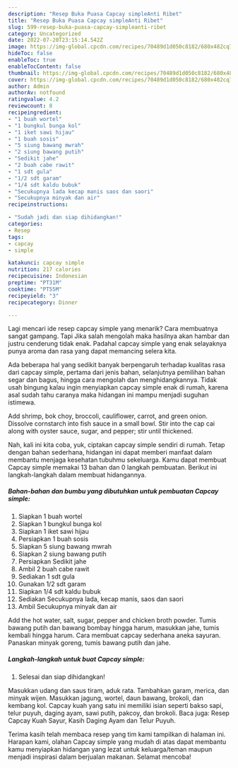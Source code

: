 ```yaml
---
description: "Resep Buka Puasa Capcay simpleAnti Ribet"
title: "Resep Buka Puasa Capcay simpleAnti Ribet"
slug: 599-resep-buka-puasa-capcay-simpleanti-ribet
category: Uncategorized
date: 2022-07-20T23:15:14.542Z
image: https://img-global.cpcdn.com/recipes/70489d1d050c8182/680x482cq70/capcay-simple-foto-resep-utama.jpg
hideToc: false
enableToc: true
enableTocContent: false
thumbnail: https://img-global.cpcdn.com/recipes/70489d1d050c8182/680x482cq70/capcay-simple-foto-resep-utama.jpg
cover: https://img-global.cpcdn.com/recipes/70489d1d050c8182/680x482cq70/capcay-simple-foto-resep-utama.jpg
author: Admin
authorAv: notfound
ratingvalue: 4.2
reviewcount: 8
recipeingredient:
- "1 buah wortel"
- "1 bungkul bunga kol"
- "1 iket sawi hijau"
- "1 buah sosis"
- "5 siung bawang mwrah"
- "2 siung bawang putih"
- "Sedikit jahe"
- "2 buah cabe rawit"
- "1 sdt gula"
- "1/2 sdt garam"
- "1/4 sdt kaldu bubuk"
- "Secukupnya lada kecap manis saos dan saori"
- "Secukupnya minyak dan air"
recipeinstructions:

- "Sudah jadi dan siap dihidangkan!"
categories:
- Resep
tags:
- capcay
- simple

katakunci: capcay simple 
nutrition: 217 calories
recipecuisine: Indonesian
preptime: "PT31M"
cooktime: "PT55M"
recipeyield: "3"
recipecategory: Dinner

---
```



Lagi mencari ide resep capcay simple yang menarik? Cara membuatnya sangat gampang. Tapi Jika salah mengolah maka hasilnya akan hambar dan justru cenderung tidak enak. Padahal capcay simple yang enak selayaknya punya aroma dan rasa yang dapat memancing selera kita.


Ada beberapa hal yang sedikit banyak berpengaruh terhadap kualitas rasa dari capcay simple, pertama dari jenis bahan, selanjutnya pemilihan bahan segar dan bagus, hingga cara mengolah dan menghidangkannya. Tidak usah bingung kalau ingin menyiapkan capcay simple enak di rumah, karena asal sudah tahu caranya maka hidangan ini mampu menjadi suguhan istimewa.

Add shrimp, bok choy, broccoli, cauliflower, carrot, and green onion. Dissolve cornstarch into fish sauce in a small bowl. Stir into the cap cai along with oyster sauce, sugar, and pepper; stir until thickened.


Nah, kali ini kita coba, yuk, ciptakan capcay simple sendiri di rumah. Tetap dengan bahan sederhana, hidangan ini dapat memberi manfaat dalam membantu menjaga kesehatan tubuhmu sekeluarga. Kamu dapat membuat Capcay simple memakai 13 bahan dan 0 langkah pembuatan. Berikut ini langkah-langkah dalam membuat hidangannya.

<!--inarticleads1-->

##### Bahan-bahan dan bumbu yang dibutuhkan untuk pembuatan Capcay simple:

1. Siapkan 1 buah wortel
1. Siapkan 1 bungkul bunga kol
1. Siapkan 1 iket sawi hijau
1. Persiapkan 1 buah sosis
1. Siapkan 5 siung bawang mwrah
1. Siapkan 2 siung bawang putih
1. Persiapkan Sedikit jahe
1. Ambil 2 buah cabe rawit
1. Sediakan 1 sdt gula
1. Gunakan 1/2 sdt garam
1. Siapkan 1/4 sdt kaldu bubuk
1. Sediakan Secukupnya lada, kecap manis, saos dan saori
1. Ambil Secukupnya minyak dan air


Add the hot water, salt, sugar, pepper and chicken broth powder. Tumis bawang putih dan bawang bombay hingga harum, masukkan jahe, tumis kembali hingga harum. Cara membuat capcay sederhana aneka sayuran. Panaskan minyak goreng, tumis bawang putih dan jahe. 

<!--inarticleads2-->

##### Langkah-langkah untuk buat Capcay simple:


1. Selesai dan siap dihidangkan!

Masukkan udang dan saus tiram, aduk rata. Tambahkan garam, merica, dan minyak wijen. Masukkan jagung, wortel, daun bawang, brokoli, dan kembang kol. Capcay kuah yang satu ini memiliki isian seperti bakso sapi, telur puyuh, daging ayam, sawi putih, pakcoy, dan brokoli. Baca juga: Resep Capcay Kuah Sayur, Kasih Daging Ayam dan Telur Puyuh. 

Terima kasih telah membaca resep yang tim kami tampilkan di halaman ini. Harapan kami, olahan Capcay simple yang mudah di atas dapat membantu kamu menyiapkan hidangan yang lezat untuk keluarga/teman maupun menjadi inspirasi dalam berjualan makanan. Selamat mencoba!
